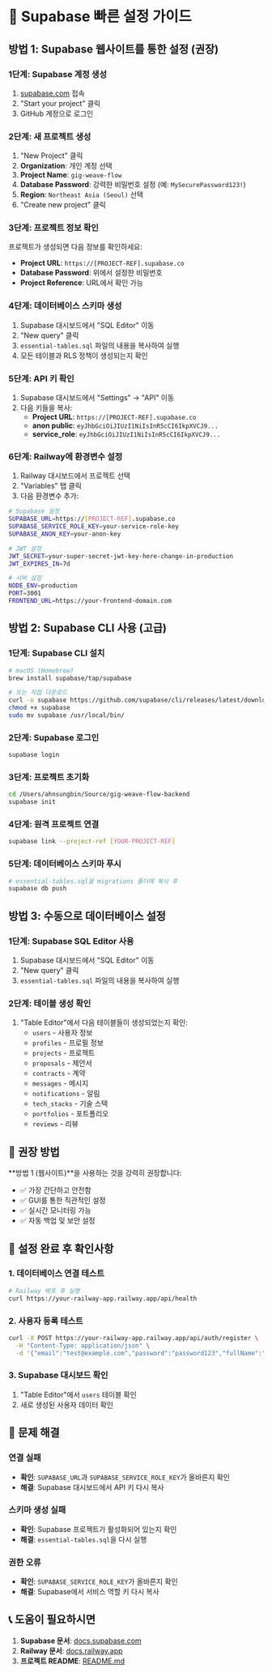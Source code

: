 # 🚀 Supabase 빠른 설정 가이드

## 방법 1: Supabase 웹사이트를 통한 설정 (권장)

### 1단계: Supabase 계정 생성
1. [supabase.com](https://supabase.com) 접속
2. "Start your project" 클릭
3. GitHub 계정으로 로그인

### 2단계: 새 프로젝트 생성
1. "New Project" 클릭
2. **Organization**: 개인 계정 선택
3. **Project Name**: `gig-weave-flow`
4. **Database Password**: 강력한 비밀번호 설정 (예: `MySecurePassword123!`)
5. **Region**: `Northeast Asia (Seoul)` 선택
6. "Create new project" 클릭

### 3단계: 프로젝트 정보 확인
프로젝트가 생성되면 다음 정보를 확인하세요:

- **Project URL**: `https://[PROJECT-REF].supabase.co`
- **Database Password**: 위에서 설정한 비밀번호
- **Project Reference**: URL에서 확인 가능

### 4단계: 데이터베이스 스키마 생성
1. Supabase 대시보드에서 "SQL Editor" 이동
2. "New query" 클릭
3. `essential-tables.sql` 파일의 내용을 복사하여 실행
4. 모든 테이블과 RLS 정책이 생성되는지 확인

### 5단계: API 키 확인
1. Supabase 대시보드에서 "Settings" → "API" 이동
2. 다음 키들을 복사:
   - **Project URL**: `https://[PROJECT-REF].supabase.co`
   - **anon public**: `eyJhbGciOiJIUzI1NiIsInR5cCI6IkpXVCJ9...`
   - **service_role**: `eyJhbGciOiJIUzI1NiIsInR5cCI6IkpXVCJ9...`

### 6단계: Railway에 환경변수 설정
1. Railway 대시보드에서 프로젝트 선택
2. "Variables" 탭 클릭
3. 다음 환경변수 추가:

```bash
# Supabase 설정
SUPABASE_URL=https://[PROJECT-REF].supabase.co
SUPABASE_SERVICE_ROLE_KEY=your-service-role-key
SUPABASE_ANON_KEY=your-anon-key

# JWT 설정
JWT_SECRET=your-super-secret-jwt-key-here-change-in-production
JWT_EXPIRES_IN=7d

# 서버 설정
NODE_ENV=production
PORT=3001
FRONTEND_URL=https://your-frontend-domain.com
```

## 방법 2: Supabase CLI 사용 (고급)

### 1단계: Supabase CLI 설치
```bash
# macOS (Homebrew)
brew install supabase/tap/supabase

# 또는 직접 다운로드
curl -o supabase https://github.com/supabase/cli/releases/latest/download/supabase_darwin_amd64
chmod +x supabase
sudo mv supabase /usr/local/bin/
```

### 2단계: Supabase 로그인
```bash
supabase login
```

### 3단계: 프로젝트 초기화
```bash
cd /Users/ahnsungbin/Source/gig-weave-flow-backend
supabase init
```

### 4단계: 원격 프로젝트 연결
```bash
supabase link --project-ref [YOUR-PROJECT-REF]
```

### 5단계: 데이터베이스 스키마 푸시
```bash
# essential-tables.sql을 migrations 폴더에 복사 후
supabase db push
```

## 방법 3: 수동으로 데이터베이스 설정

### 1단계: Supabase SQL Editor 사용
1. Supabase 대시보드에서 "SQL Editor" 이동
2. "New query" 클릭
3. `essential-tables.sql` 파일의 내용을 복사하여 실행

### 2단계: 테이블 생성 확인
1. "Table Editor"에서 다음 테이블들이 생성되었는지 확인:
   - `users` - 사용자 정보
   - `profiles` - 프로필 정보
   - `projects` - 프로젝트
   - `proposals` - 제안서
   - `contracts` - 계약
   - `messages` - 메시지
   - `notifications` - 알림
   - `tech_stacks` - 기술 스택
   - `portfolios` - 포트폴리오
   - `reviews` - 리뷰

## 🎯 권장 방법

**방법 1 (웹사이트)**을 사용하는 것을 강력히 권장합니다:
- ✅ 가장 간단하고 안전함
- ✅ GUI를 통한 직관적인 설정
- ✅ 실시간 모니터링 가능
- ✅ 자동 백업 및 보안 설정

## 🔧 설정 완료 후 확인사항

### 1. 데이터베이스 연결 테스트
```bash
# Railway 배포 후 실행
curl https://your-railway-app.railway.app/api/health
```

### 2. 사용자 등록 테스트
```bash
curl -X POST https://your-railway-app.railway.app/api/auth/register \
  -H "Content-Type: application/json" \
  -d '{"email":"test@example.com","password":"password123","fullName":"Test User","role":"CLIENT"}'
```

### 3. Supabase 대시보드 확인
1. "Table Editor"에서 `users` 테이블 확인
2. 새로 생성된 사용자 데이터 확인

## 🚨 문제 해결

### 연결 실패
- **확인**: `SUPABASE_URL`과 `SUPABASE_SERVICE_ROLE_KEY`가 올바른지 확인
- **해결**: Supabase 대시보드에서 API 키 다시 복사

### 스키마 생성 실패
- **확인**: Supabase 프로젝트가 활성화되어 있는지 확인
- **해결**: `essential-tables.sql`을 다시 실행

### 권한 오류
- **확인**: `SUPABASE_SERVICE_ROLE_KEY`가 올바른지 확인
- **해결**: Supabase에서 서비스 역할 키 다시 복사

## 📞 도움이 필요하시면

1. **Supabase 문서**: [docs.supabase.com](https://docs.supabase.com)
2. **Railway 문서**: [docs.railway.app](https://docs.railway.app)
3. **프로젝트 README**: [README.md](./README.md)